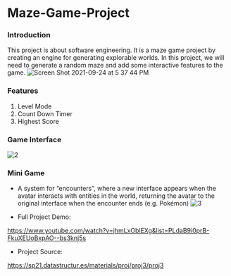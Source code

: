 # Maze-Game-Project

### Introduction
This project is about software engineering. It is a maze game project by creating an engine for generating explorable worlds. In this project, we will need to generate a random maze and add some interactive features to the game. 
![Screen Shot 2021-09-24 at 5 37 44 PM](https://user-images.githubusercontent.com/47238768/134751943-baae613b-040d-4af5-9f52-5d11e4bb3b18.png)

### Features 
1. Level Mode
2. Count Down Timer
3. Highest Score

### Game Interface
![2](https://user-images.githubusercontent.com/47238768/134751896-ee659984-a922-4424-9a92-fbb08a561cbf.gif)

### Mini Game
- A system for “encounters”, where a new interface appears when the avatar interacts with entities in the world, returning the avatar to the original interface when the encounter ends (e.g. Pokémon)
![3](https://user-images.githubusercontent.com/47238768/134751958-da226a96-fedd-4ec4-b1cc-107fa8cb0b62.gif)



- Full Project Demo:

https://www.youtube.com/watch?v=jhmLxOblEXg&list=PLdaB9i0prB-FkuXEUoBxpAO--bs3knj5s

- Project Source:

https://sp21.datastructur.es/materials/proj/proj3/proj3


